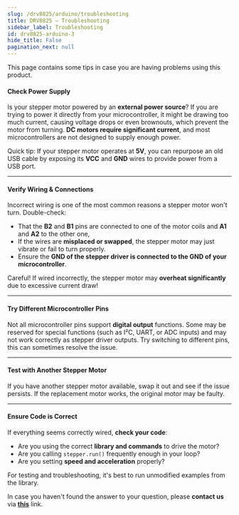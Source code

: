 ```yaml
---
slug: /drv8825/arduino/troubleshooting 
title: DRV8825 – Troubleshooting
sidebar_label: Troubleshooting
id: drv8825-arduino-3 
hide_title: False
pagination_next: null
---
```

This page contains some tips in case you are having problems using this product.

<ExpandableSection title="My stepper won't turn!">

#### Check Power Supply  
Is your stepper motor powered by an **external power source**? If you are trying to power it directly from your microcontroller, it might be drawing too much current, causing voltage drops or even brownouts, which prevent the motor from turning. **DC motors require significant current**, and most microcontrollers are not designed to supply enough power.  

<InfoBox>Quick tip: If your stepper motor operates at **5V**, you can repurpose an old USB cable by exposing its **VCC** and **GND** wires to provide power from a USB port.  </InfoBox>

---

#### Verify Wiring & Connections  
Incorrect wiring is one of the most common reasons a stepper motor won't turn. Double-check:
- That the **B2** and **B1** pins are connected to one of the motor coils and **A1** and **A2** to the other one,
- If the wires are **misplaced or swapped**, the stepper motor may just vibrate or fail to turn properly.  
- Ensure the **GND of the stepper driver is connected to the GND of your microcontroller**.

<WarningBox>Careful! If wired incorrectly, the stepper motor may **overheat significantly** due to excessive current draw! </WarningBox>

---

#### Try Different Microcontroller Pins  
Not all microcontroller pins support **digital output** functions. Some may be reserved for special functions (such as I²C, UART, or ADC inputs) and may not work correctly as stepper driver outputs. Try switching to different pins, this can sometimes resolve the issue.

---

#### Test with Another Stepper Motor  
If you have another stepper motor available, swap it out and see if the issue persists. If the replacement motor works, the original motor may be faulty.  

---

#### Ensure Code is Correct  
If everything seems correctly wired, **check your code**:
- Are you using the correct **library and commands** to drive the motor?
- Are you calling `stepper.run()` frequently enough in your loop?
- Are you setting **speed and acceleration** properly?  

For testing and troubleshooting, it's best to run unmodified examples from the library.

</ExpandableSection>

<InfoBox>In case you haven't found the answer to your question, please **contact us** via [**this**](https://soldered.com/contact/) link.</InfoBox>